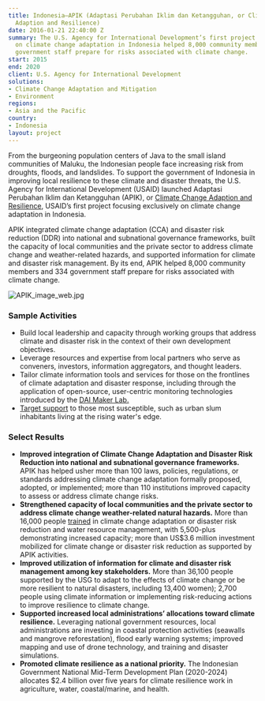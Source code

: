 ```yaml
---
title: Indonesia—APIK (Adaptasi Perubahan Iklim dan Ketangguhan, or Climate Change
  Adaption and Resilience)
date: 2016-01-21 22:40:00 Z
summary: The U.S. Agency for International Development’s first project focused exclusively
  on climate change adaptation in Indonesia helped 8,000 community members and 334
  government staff prepare for risks associated with climate change.
start: 2015
end: 2020
client: U.S. Agency for International Development
solutions:
- Climate Change Adaptation and Mitigation
- Environment
regions:
- Asia and the Pacific
country:
- Indonesia
layout: project
---
```


From the burgeoning population centers of Java to the small island communities of Maluku, the Indonesian people face increasing risk from droughts, floods, and landslides. To support the government of Indonesia in improving local resilience to these climate and disaster threats, the U.S. Agency for International Development (USAID) launched Adaptasi Perubahan Iklim dan Ketangguhan (APIK), or [Climate Change Adaption and Resilience](http://apikindonesia.or.id/en), USAID’s first project focusing exclusively on climate change adaptation in Indonesia.

APIK integrated climate change adaptation (CCA) and disaster risk reduction (DDR) into national and subnational governance frameworks, built the capacity of local communities and the private sector to address climate change and weather-related hazards, and supported information for climate and disaster risk management. By its end, APIK helped 8,000 community members and 334 government staff prepare for risks associated with climate change.

![APIK_image_web.jpg](/uploads/APIK_image_web.jpg)

### Sample Activities

* Build local leadership and capacity through working groups that address climate and disaster risk in the context of their own development objectives.
* Leverage resources and expertise from local partners who serve as conveners, investors, information aggregators, and thought leaders.
* Tailor climate information tools and services for those on the frontlines of climate adaptation and disaster response, including through the application of open-source, user-centric monitoring technologies introduced by the [DAI Maker Lab.](/our-work/solutions/dai-maker-lab)
* [Target support](http://apikindonesia.or.id/en/success-story/when-women-are-in-charge-building-more-resilient-communities-two-steps-at-a-time) to those most susceptible, such as urban slum inhabitants living at the rising water's edge.

### Select Results

* **Improved integration of Climate Change Adaptation and Disaster Risk Reduction into national and subnational governance frameworks.** APIK has helped usher more than 100 laws, policies, regulations, or standards addressing climate change adaptation formally proposed, adopted, or implemented; more than 110 institutions improved capacity to assess or address climate change risks.
* **Strengthened capacity of local communities and the private sector to address climate change weather-related natural hazards.** More than 16,000 people [trained](https://www.climatelinks.org/blog/climate-field-schools-transforming-agricultural-risk-resilience) in climate change adaptation or disaster risk reduction and water resource management, with 5,500-plus demonstrating increased capacity; more than US$3.6 million investment mobilized for climate change or disaster risk reduction as supported by APIK activities.
* **Improved utilization of information for climate and disaster risk management among key stakeholders.** More than 36,100 people supported by the USG to adapt to the effects of climate change or be more resilient to natural disasters, including 13,400 women); 2,700 people using climate information or implementing risk-reducing actions to improve resilience to climate change.
* **Supported increased local administrations’ allocations toward climate resilience.** Leveraging national government resources, local administrations are investing in coastal protection activities (seawalls and mangrove reforestation), flood early warning systems; improved mapping and use of drone technology, and training and disaster simulations.
* **Promoted climate resilience as a national priority.** The Indonesian Government National Mid-Term Development Plan (2020-2024) allocates $2.4 billion over five years for climate resilience work in agriculture, water, coastal/marine, and health.